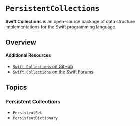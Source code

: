 # ``PersistentCollections``

**Swift Collections** is an open-source package of data structure implementations for the Swift programming language.

## Overview



#### Additional Resources

- [`Swift Collections` on GitHub](https://github.com/apple/swift-collections/)
- [`Swift Collections` on the Swift Forums](https://forums.swift.org/c/related-projects/collections/72)


## Topics

### Persistent Collections

- ``PersistentSet``
- ``PersistentDictionary``
